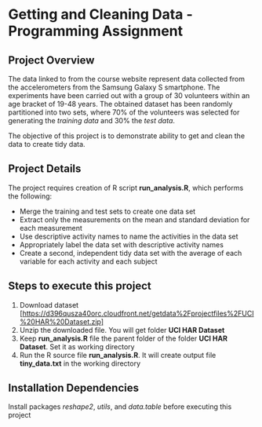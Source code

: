 # Getting and Cleaning Data - Programming Assignment

## Project Overview
The data linked to from the course website represent data collected from the accelerometers from the Samsung Galaxy S smartphone. The experiments have been carried out with a group of 30 volunteers within an age bracket of 19-48 years. The obtained dataset has been randomly partitioned into two sets, where 70% of the volunteers was selected for generating the *training data* and 30% the *test data*. 

The objective of this project is to demonstrate ability to get and clean the data to create tidy data.

## Project Details
The project requires creation of R script **run_analysis.R**, which performs the following:

* Merge the training and test sets to create one data set
* Extract only the measurements on the mean and standard deviation for each measurement
* Use descriptive activity names to name the activities in the data set
* Appropriately label the data set with descriptive activity names
* Create a second, independent tidy data set with the average of each variable for each activity and each subject

## Steps to execute this project
1. Download dataset [https://d396qusza40orc.cloudfront.net/getdata%2Fprojectfiles%2FUCI%20HAR%20Dataset.zip]
2. Unzip the downloaded file. You will get folder **UCI HAR Dataset**
3. Keep **run_analysis.R** file the parent folder of the folder **UCI HAR Dataset**. Set it as working directory
4. Run the R source file **run_analysis.R**. It will create output file **tiny_data.txt** in the working directory

## Installation Dependencies
Install packages *reshape2*, *utils*, and *data.table* before executing this project
